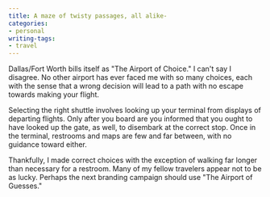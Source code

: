 ```yaml
---
title: A maze of twisty passages, all alike-
categories:
- personal
writing-tags:
- travel
---
```


Dallas/Fort Worth bills itself as "The Airport of Choice."  I can't say I disagree.  No other airport has ever faced me with so many choices, each with the sense that a wrong decision will lead to a path with no escape towards making your flight.

Selecting the right shuttle involves looking up your terminal from displays of departing flights.  Only after you board are you informed that you ought to have looked up the gate, as well, to disembark at the correct stop.  Once in the terminal, restrooms and maps are few and far between, with no guidance toward either.

Thankfully, I made correct choices with the exception of walking far longer than necessary for a restroom.  Many of my fellow travelers appear not to be as lucky.  Perhaps the next branding campaign should use "The Airport of Guesses."
